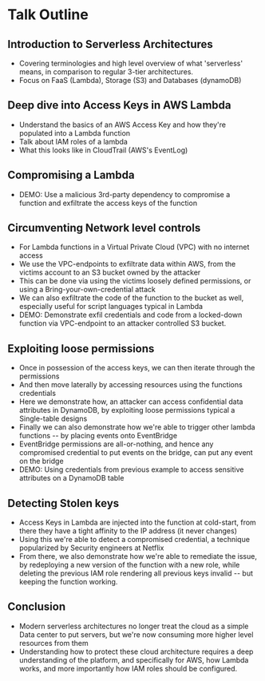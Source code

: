 # Talk Outline

## Introduction to Serverless Architectures

* Covering terminologies and high level overview of what 'serverless' means, in comparison to regular 3-tier architectures.
* Focus on FaaS (Lambda), Storage (S3) and Databases (dynamoDB)

## Deep dive into Access Keys in AWS Lambda

* Understand the basics of an AWS Access Key and how they're populated into a Lambda function
* Talk about IAM roles of a lambda
* What this looks like in CloudTrail (AWS's EventLog)

## Compromising a Lambda

* DEMO: Use a malicious 3rd-party dependency to compromise a function and exfiltrate the access keys of the function


## Circumventing Network level controls

* For Lambda functions in a Virtual Private Cloud (VPC) with no internet access
* We use the VPC-endpoints to exfiltrate data within AWS, from the victims account to an S3 bucket owned by the attacker
* This can be done via using the victims loosely defined permissions, or using a Bring-your-own-credential attack
* We can also exfiltrate the code of the function to the bucket as well, especially useful for script languages typical in Lambda
* DEMO: Demonstrate exfil credentials and code from a locked-down function via VPC-endpoint to an attacker controlled S3 bucket.

## Exploiting loose permissions

* Once in possession of the access keys, we can then iterate through the permissions
* And then move laterally by accessing resources using the functions credentials
* Here we demonstrate how, an attacker can access confidential data attributes in DynamoDB, by exploiting loose permissions typical a Single-table designs
* Finally we can also demonstrate how we're able to trigger other lambda functions -- by placing events onto EventBridge
* EventBridge permissions are all-or-nothing, and hence any compromised credential to put events on the bridge, can put any event on the bridge
* DEMO: Using credentials from previous example to access sensitive attributes on a DynamoDB table

## Detecting Stolen keys

* Access Keys in Lambda are injected into the function at cold-start, from there they have a tight affinity to the IP address (it never changes)
* Using this we're able to detect a compromised credential, a technique popularized by Security engineers at Netflix
* From there, we also demonstrate how we're able to remediate the issue, by redeploying a new version of the function with a new role, while deleting the previous IAM role rendering all previous keys invalid -- but keeping the function working.

## Conclusion

* Modern serverless architectures no longer treat the cloud as a simple Data center to put servers, but we're now consuming more higher level resources from them
* Understanding how to protect these cloud architecture requires a deep understanding of the platform, and specifically for AWS, how Lambda works, and more importantly how IAM roles should be configured.
